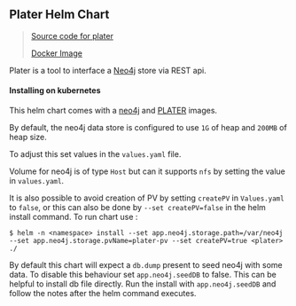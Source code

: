 Plater Helm Chart
---
> [Source code for plater](https://github.com/TranslatorIIPrototypes/KITCHEN/tree/master/KITCHEN/PLATER)
>
> [Docker Image](https://hub.docker.com/repository/docker/renciorg/plater)

Plater is a tool to interface a [Neo4j](https://neo4j.com) store via REST api.

#### Installing on kubernetes

This helm chart comes with a [neo4j](https://hub.docker.com/repository/docker/renciorg/neo4jkp) and [PLATER](https://hub.docker.com/repository/docker/renciorg/plater) images.

By default, the neo4j data store is configured to use `1G` of heap and `200MB` of heap size.

To adjust this set values in the `values.yaml` file.

Volume for neo4j is of type `Host` but can it supports `nfs` by setting the value in `values.yaml`.

It is also possible to avoid creation of PV by setting `createPV` in `Values.yaml` to `false`, or this can also be done
by `--set createPV=false` in the helm install command. 
To run chart use :

```shell script
$ helm -n <namespace> install --set app.neo4j.storage.path=/var/neo4j  --set app.neo4j.storage.pvName=plater-pv --set createPV=true <plater>  ./
```

By default this chart will expect a `db.dump` present to seed neo4j with some data. To disable this behaviour set `app.neo4j.seedDB` to false.
This can be helpful to install db file directly. Run the install with `app.neo4j.seedDB` and follow the notes after the helm command executes. 
